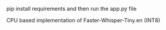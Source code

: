pip install requirements and then run the app.py file 

CPU based implementation of Faster-Whisper-Tiny.en (INT8)
